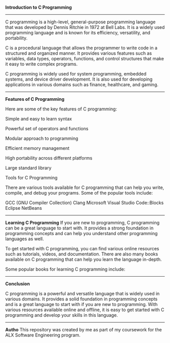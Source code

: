 **Introduction to C Programming**
***
C programming is a high-level, general-purpose programming language that was developed by Dennis Ritchie in 1972 at Bell Labs. 
It is a widely used programming language and is known for its efficiency, versatility, and portability.

C is a procedural language that allows the programmer to write code in a structured and organized manner.
It provides various features such as variables, data types, operators, functions, and control structures that make it easy to write complex programs.

C programming is widely used for system programming, embedded systems, and device driver development.
It is also used for developing applications in various domains such as finance, healthcare, and gaming.

***
**Features of C Programming**

Here are some of the key features of C programming:

Simple and easy to learn syntax

Powerful set of operators and functions

Modular approach to programming

Efficient memory management

High portability across different platforms

Large standard library

Tools for C Programming

There are various tools available for C programming that can help you write, compile, and debug your programs. 
Some of the popular tools include:

GCC (GNU Compiler Collection)
Clang
Microsoft Visual Studio
Code::Blocks
Eclipse
NetBeans

***
**Learning C Programming**
If you are new to programming, C programming can be a great language to start with. 
It provides a strong foundation in programming concepts and can help you understand other programming languages as well.

To get started with C programming, you can find various online resources such as tutorials, videos, and documentation. 
There are also many books available on C programming that can help you learn the language in-depth.

Some popular books for learning C programming include:
***

**Conclusion**

C programming is a powerful and versatile language that is widely used in various domains. 
It provides a solid foundation in programming concepts and is a great language to start with if you are new to programming. 
With various resources available online and offline, it is easy to get started with C programming and develop your skills in this language.

***
**Autho**
This repository was created by me as part of my coursework for the ALX Software Engineering program.
